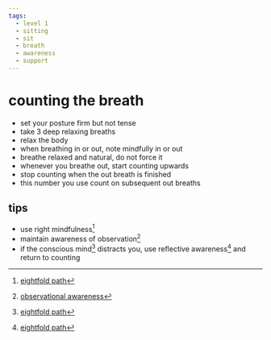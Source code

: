 ```yaml
---
tags:
  - level 1 
  - sitting 
  - sit 
  - breath 
  - awareness 
  - support 
---
```

# counting the breath

- set your posture firm but not tense
- take 3 deep relaxing breaths
- relax the body
- when breathing in or out, note mindfully in or out
- breathe relaxed and natural, do not force it
- whenever you breathe out, start counting upwards
- stop counting when the out breath is finished
- this number you use count on subsequent out breaths

## tips

- use right mindfulness[^1]
- maintain awareness of observation[^2]
- if the conscious mind[^1] distracts you, use reflective awareness[^1] and return to counting

[^1]:[eightfold path](eightfold.md)
[^2]:[observational awareness](awareness.md)
